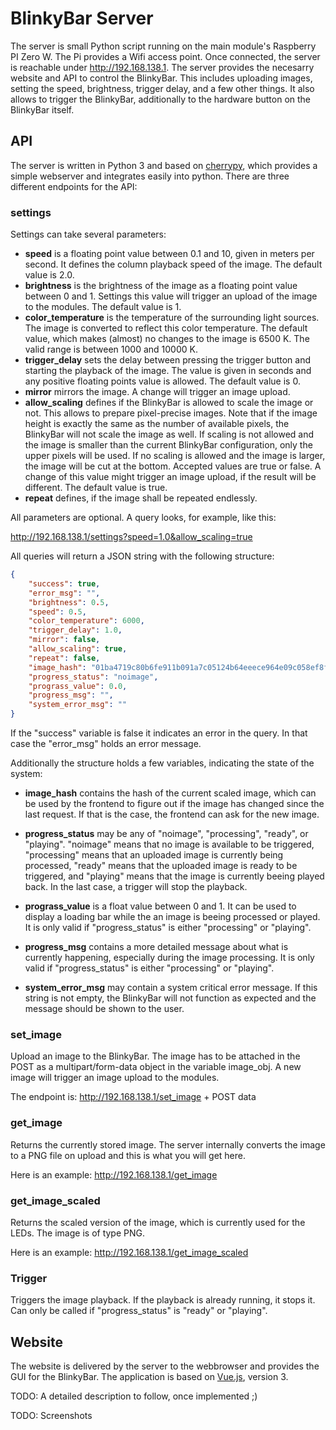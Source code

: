 # BlinkyBar Server

The server is small Python script running on the main module's Raspberry PI Zero W. The Pi provides a Wifi access point. Once connected, the server is reachable under http://192.168.138.1. The server provides the necesarry website and API to control the BlinkyBar. This includes uploading images, setting the speed, brightness, trigger delay, and a few other things. It also allows to trigger the BlinkyBar, additionally to the hardware button on the BlinkyBar itself.

## API

The server is written in Python 3 and based on [cherrypy](cherrypy.org), which provides a simple webserver and integrates easily into python. There are three different endpoints for the API:

### settings

Settings can take several parameters:

-   **speed** is a floating point value between 0.1 and 10, given in meters per second. It defines the column playback speed of the image. The default value is 2.0.
-   **brightness** is the brightness of the image as a floating point value between 0 and 1. Settings this value will trigger an upload of the image to the modules. The default value is 1.
-   **color_temperature** is the temperature of the surrounding light sources. The image is converted to reflect this color temperature. The default value, which makes (almost) no changes to the image is 6500 K. The valid range is between 1000 and 10000 K.
-   **trigger_delay** sets the delay between pressing the trigger button and starting the playback of the image. The value is given in seconds and any positive floating points value is allowed. The default value is 0.
-   **mirror** mirrors the image. A change will trigger an image upload.
-   **allow_scaling** defines if the BlinkyBar is allowed to scale the image or not. This allows to prepare pixel-precise images. Note that if the image height is exactly the same as the number of available pixels, the BlinkyBar will not scale the image as well. If scaling is not allowed and the image is smaller than the current BlinkyBar configuration, only the upper pixels will be used. If no scaling is allowed and the image is larger, the image will be cut at the bottom. Accepted values are true or false. A change of this value might trigger an image upload, if the result will be different. The default value is true.
-   **repeat** defines, if the image shall be repeated endlessly.

All parameters are optional. A query looks, for example, like this:

http://192.168.138.1/settings?speed=1.0&allow_scaling=true

All queries will return a JSON string with the following structure:

```json
{
    "success": true,
    "error_msg": "",
    "brightness": 0.5,
    "speed": 0.5,
    "color_temperature": 6000,
    "trigger_delay": 1.0,
    "mirror": false,
    "allow_scaling": true,
    "repeat": false,
    "image_hash": "01ba4719c80b6fe911b091a7c05124b64eeece964e09c058ef8f9805daca546b",
    "progress_status": "noimage",
    "prograss_value": 0.0,
    "progress_msg": "",
    "system_error_msg": ""
}
```

If the "success" variable is false it indicates an error in the query. In that case the "error_msg" holds an error message.

Additionally the structure holds a few variables, indicating the state of the system:

-   **image_hash** contains the hash of the current scaled image, which can be used by the frontend to figure out if the image has changed since the last request. If that is the case, the frontend can ask for the new image.

-   **progress_status** may be any of "noimage", "processing", "ready", or "playing". "noimage" means that no image is available to be triggered, "processing" means that an uploaded image is currently being processed, "ready" means that the uploaded image is ready to be triggered, and "playing" means that the image is currently beeing played back. In the last case, a trigger will stop the playback.

-   **prograss_value** is a float value between 0 and 1. It can be used to display a loading bar while the an image is beeing processed or played. It is only valid if "progress_status" is either "processing" or "playing".

-   **progress_msg** contains a more detailed message about what is currently happening, especially during the image processing. It is only valid if "progress_status" is either "processing" or "playing".

-   **system_error_msg** may contain a system critical error message. If this string is not empty, the BlinkyBar will not function as expected and the message should be shown to the user.

### set_image

Upload an image to the BlinkyBar. The image has to be attached in the POST as a multipart/form-data object in the variable image_obj. A new image will trigger an image upload to the modules.

The endpoint is: http://192.168.138.1/set_image + POST data

### get_image

Returns the currently stored image. The server internally converts the image to a PNG file on upload and this is what you will get here.

Here is an example: http://192.168.138.1/get_image

### get_image_scaled

Returns the scaled version of the image, which is currently used for the LEDs. The image is of type PNG.

Here is an example: http://192.168.138.1/get_image_scaled

### Trigger

Triggers the image playback. If the playback is already running, it stops it. Can only be called if "progress_status" is "ready" or "playing".

## Website

The website is delivered by the server to the webbrowser and provides the GUI for the BlinkyBar. The application is based on [Vue.js](https://vuejs.org/), version 3.

TODO: A detailed description to follow, once implemented ;)

TODO: Screenshots
